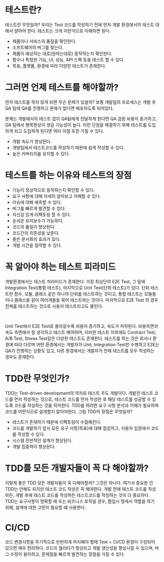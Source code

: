 # 테스트란?

테스트란 무엇일까? 우리는 Test 코드를 작성하기 전에 먼저 개발 환경에서의 테스트 대해서 알아야 한다. 
테스트는 크게 이런식으로 이해하면 된다. 

- 제품이나 서비스의 품질을 확인한다.
- 소프트웨어의 버그를 찾는다.
- 제품이 예상하는 대로(원하는대로) 동작하는지 확인한다.
- 함수나 특정한 기능, UI, 성능, API 스펙 등을 테스트 할 수 있다.
- 목표, 플랫폼, 환경에 따라 다양한 테스트가 존재한다. 

# 그러면 언제 테스트를 해야할까?

먼저 테스트를 하지 않게 되면 무슨 문제가 있을까? 보통 개발팀의 프로세스는 개발 후 QA 팀에 QA를 진행하고 
문제가 없다면 배포하도록 되어있다. 

문제는 개발에서의 테스트 없이 QA팀에게 전달하게 된다면 QA 검증 비용이 증가하고, QA 팀에서 병목현상이 
생길 가능성이 높다. 이런 단점을 해결하기 위해 테스트를 도입하게 되고 도입하게 된다면 여러 이점 또한 가질 수 있다.

- 개발 속도가 향상된다.
- 개발팀에서 테스트코드를 작성하기 때문에 쉽게 작성할 수 있다.
- 높은 커버리지를 유지할 수 있다.

# 테스트를 하는 이유와 테스트의 장점

- 기능이 정상적으로 동작하는지 확인할 수 있다.
- 요구 사항에 대해 자세히 알아보고 이해할 수 있다.
- 이슈에 대해 예측할 수 있다.
- 버그를 빠르게 발견할 수 있다.
- 자신감 있게 리팩토링 할 수 있다.
- 손쉬운 유지보수가 가능하다.
- 코드의 품질이 향상된다.
- 코드간의 의존성을 낮춘다.
- 좋은 문서화의 효과가 있다.
- 개발 시간을 절약할 수 있다.

# 꼭 알아야 하는 테스트 피라미드

개발환경에서는 테스트 피라미드가 존재한다. 가장 최상단의 E2E Test, 그 밑에 Integration Test(통합 테스트), 마지막으로
Unit Test(단위 테스트)가 있다. 단위 테스트란 함수, 모듈, 클래스 같은 하나의 단위를 테스트하는 것이고, 통합 테스트는 모듈들이나 클래스들
같이 여러개들을 묶어 테스트하는 것이다. 마지막으로 E2E Test 의 경우 전체를 테스트하는 것으로 사용자 테스트라고도 불린다.

<br/>

Unit Test에서 E2E Test로 올라갈수록 비용이 증가하고, 속도가 저하된다. 비용측면과 속도 측면에서 잘 생각하고 테스트 해야하며,
이러한 테스트 이외에도 Contract Test, A/B Test, Stress Test같은 다양한 테스트도 존재한다. 테스트를 하는 것은 회사나 환경에 따라 다르며 어떤
환경에서는 개발자가 Unit, Integration Test만 수행하고 E2E는 QA가 진행하는 상황도 있고, 다른 환경에서는 개발자가 전체 테스트를 모두 작성하는 경우도 존재한다.

# TDD란 무엇인가?

TDD는 Test-driven development의 약자로 테스트 주도 개발이다. 개발전 테스트 코드를 먼저 작성하는 것으로, 테스트 코드를 먼저 작성한 후 
해당 테스트를 성공할 수 있도록 코드를 작성하는 것을 의미한다. TDD를 하려면 요구 사항 분석과 이해가 필요하며 코드를 어떤식으로 설계할지 알아야한다.
그럼 TDD의 장점은 무엇일까?

- 테스트가 존재하기 때문에 리팩토링이 수월해진다.
- 코드를 개발하기 앞서 모든 요구 사항(목표)에 대해 점검하고, 사용자 입장에서 코드를 작성할 수 있다.
- 시스템 전반적인 설계가 향상된다.
- 개발 집중력이 향상된다.

# TDD를 모든 개발자들이 꼭 다 해야할까?

이렇게 좋은 TDD 모든 개발자들이 꼭 다해야할까? 그것은 아니다. 여기서 중요한 건 TDD는 안해도 되지만 테스트 코드 작성은 꼭 해야한다.
개발 전에 테스트 코드를 작성하든, 개발 후에 테스트 코드를 작성하든 테스트코드를 작성하는 것이 더 중요하다. TDD는 요구사항이 명확할 때 또는 비즈니스 로직일 경우, 협업시
명세서 역할을 하기 위해, 설계에 대한 고민이 필요할 떄 사용한다.

# CI/CD

코드 변경사항을 주기적으로 빈번하게 머지해야 할때 Test + CI/CD 환경이 구성되어 있으면 매우 편리하다. 코드의 퀄리티가 향상되고 개발 생산성을 향상시킬 수 있으며, 버그 수정이 용이하고,
문제점을 빠르게 발견하는 장점을 가질 수 있다.